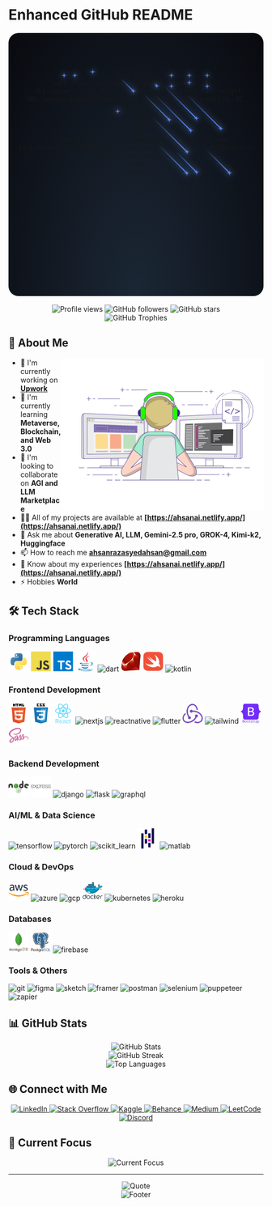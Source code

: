 # Enhanced GitHub README

<div align="center">
  <div style="position: relative; min-height: 400px; background: radial-gradient(ellipse at bottom, #1b2735 0%, #090a0f 100%); overflow: hidden; border-radius: 20px; padding: 60px 20px;">
    <!-- Animated Stars Background -->
    <div class="night">
      <div class="shooting_star"></div>
      <div class="shooting_star"></div>
      <div class="shooting_star"></div>
      <div class="shooting_star"></div>
      <div class="shooting_star"></div>
      <div class="shooting_star"></div>
      <div class="shooting_star"></div>
      <div class="shooting_star"></div>
      <div class="shooting_star"></div>
      <div class="shooting_star"></div>
      <div class="shooting_star"></div>
      <div class="shooting_star"></div>
      <div class="shooting_star"></div>
      <div class="shooting_star"></div>
      <div class="shooting_star"></div>
      <div class="shooting_star"></div>
      <div class="shooting_star"></div>
      <div class="shooting_star"></div>
      <div class="shooting_star"></div>
      <div class="shooting_star"></div>
    </div>
    
    <!-- Hero Content -->
    <div style="position: relative; z-index: 10;">
      <h1 style="color: #8b5cf6; font-size: 3.5rem; font-weight: 700; margin-bottom: 20px; text-shadow: 0 0 20px rgba(139, 92, 246, 0.5);">
        Hi, I'm Ahsan Raza 👋
      </h1>
      <p>
        <img src="https://readme-typing-svg.demolab.com?font=Fira+Code&weight=600&size=28&pause=1000&color=8B5CF6&center=true&vCenter=true&width=600&lines=Proficient+Generative+AI+Engineer;Full+Stack+Developer;Solutions+Architect;Tech+Enthusiast;Metaverse+%26+Web3+Explorer" alt="Typing SVG" />
      </p>
    </div>
  </div>
</div>

<style>
.night {
  position: absolute;
  top: 0;
  left: 0;
  width: 100%;
  height: 100%;
  transform: rotateZ(45deg);
  pointer-events: none;
}

.shooting_star {
  position: absolute;
  left: 50%;
  top: 50%;
  height: 2px;
  background: linear-gradient(-45deg, rgba(95, 145, 255, 1), rgba(0, 0, 255, 0));
  border-radius: 999px;
  filter: drop-shadow(0 0 6px rgba(105, 155, 255, 1));
  animation: tail 3000ms ease-in-out infinite, shooting 3000ms ease-in-out infinite;
}

.shooting_star::before {
  content: '';
  position: absolute;
  top: calc(50% - 1px);
  right: 0;
  height: 2px;
  background: linear-gradient(-45deg, rgba(0, 0, 255, 0), rgba(95, 145, 255, 1), rgba(0, 0, 255, 0));
  transform: translateX(50%) rotateZ(45deg);
  border-radius: 100%;
  animation: shining 3000ms ease-in-out infinite;
}

.shooting_star::after {
  content: '';
  position: absolute;
  top: calc(50% - 1px);
  right: 0;
  height: 2px;
  background: linear-gradient(-45deg, rgba(0, 0, 255, 0), rgba(95, 145, 255, 1), rgba(0, 0, 255, 0));
  transform: translateX(50%) rotateZ(-45deg);
  border-radius: 100%;
  animation: shining 3000ms ease-in-out infinite;
}

.shooting_star:nth-child(1) { top: calc(50% - 150px); left: calc(50% - 200px); animation-delay: 1000ms; }
.shooting_star:nth-child(2) { top: calc(50% - 100px); left: calc(50% - 150px); animation-delay: 2000ms; }
.shooting_star:nth-child(3) { top: calc(50% - 50px); left: calc(50% - 100px); animation-delay: 3000ms; }
.shooting_star:nth-child(4) { top: calc(50% - 200px); left: calc(50% - 50px); animation-delay: 4000ms; }
.shooting_star:nth-child(5) { top: calc(50% - 75px); left: calc(50% - 175px); animation-delay: 500ms; }
.shooting_star:nth-child(6) { top: calc(50% - 125px); left: calc(50% - 125px); animation-delay: 1500ms; }
.shooting_star:nth-child(7) { top: calc(50% - 175px); left: calc(50% - 75px); animation-delay: 2500ms; }
.shooting_star:nth-child(8) { top: calc(50% - 25px); left: calc(50% - 225px); animation-delay: 3500ms; }
.shooting_star:nth-child(9) { top: calc(50% - 225px); left: calc(50% - 25px); animation-delay: 4500ms; }
.shooting_star:nth-child(10) { top: calc(50% - 60px); left: calc(50% - 160px); animation-delay: 800ms; }
.shooting_star:nth-child(11) { top: calc(50% - 110px); left: calc(50% - 110px); animation-delay: 1800ms; }
.shooting_star:nth-child(12) { top: calc(50% - 160px); left: calc(50% - 60px); animation-delay: 2800ms; }
.shooting_star:nth-child(13) { top: calc(50% - 210px); left: calc(50% - 10px); animation-delay: 3800ms; }
.shooting_star:nth-child(14) { top: calc(50% - 40px); left: calc(50% - 210px); animation-delay: 4800ms; }
.shooting_star:nth-child(15) { top: calc(50% - 90px); left: calc(50% - 140px); animation-delay: 1200ms; }
.shooting_star:nth-child(16) { top: calc(50% - 140px); left: calc(50% - 90px); animation-delay: 2200ms; }
.shooting_star:nth-child(17) { top: calc(50% - 190px); left: calc(50% - 40px); animation-delay: 3200ms; }
.shooting_star:nth-child(18) { top: calc(50% - 70px); left: calc(50% - 190px); animation-delay: 4200ms; }
.shooting_star:nth-child(19) { top: calc(50% - 120px); left: calc(50% - 120px); animation-delay: 600ms; }
.shooting_star:nth-child(20) { top: calc(50% - 170px); left: calc(50% - 70px); animation-delay: 1600ms; }

@keyframes tail {
  0% { width: 0; }
  30% { width: 100px; }
  100% { width: 0; }
}

@keyframes shining {
  0% { width: 0; }
  50% { width: 30px; }
  100% { width: 0; }
}

@keyframes shooting {
  0% { transform: translateX(0); }
  100% { transform: translateX(300px); }
}
</style>

<br>

<div align="center">
  <img src="https://komarev.com/ghpvc/?username=ahsan3219&label=Profile%20views&color=8b5cf6&style=for-the-badge" alt="Profile views" />
  <img src="https://img.shields.io/github/followers/ahsan3219?color=8b5cf6&label=Followers&style=for-the-badge" alt="GitHub followers" />
  <img src="https://img.shields.io/github/stars/ahsan3219?color=8b5cf6&style=for-the-badge" alt="GitHub stars" />
</div>

<div align="center">
  <img src="https://github-profile-trophy.vercel.app/?username=ahsan3219&theme=dracula&no-frame=true&no-bg=false&margin-w=4&column=7" alt="GitHub Trophies" />
</div>

## 🚀 About Me

<img align="right" alt="Coding" width="400" src="https://raw.githubusercontent.com/devSouvik/devSouvik/master/gif3.gif">

- 🔭 I'm currently working on **[Upwork](https://www.upwork.com/freelancers/ahsanai)**
- 🌱 I'm currently learning **Metaverse, Blockchain, and Web 3.0**
- 👯 I'm looking to collaborate on **AGI and LLM Marketplace**
- 👨‍💻 All of my projects are available at **[https://ahsanai.netlify.app/](https://ahsanai.netlify.app/)**
- 💬 Ask me about **Generative AI, LLM, Gemini-2.5 pro, GROK-4, Kimi-k2, Huggingface**
- 📫 How to reach me **ahsanrazasyedahsan@gmail.com**
- 📄 Know about my experiences **[https://ahsanai.netlify.app/](https://ahsanai.netlify.app/)**
- ⚡ Hobbies **World**

## 🛠️ Tech Stack

### Programming Languages
<p align="left">
  <img src="https://raw.githubusercontent.com/devicons/devicon/master/icons/python/python-original.svg" alt="python" width="40" height="40"/>
  <img src="https://raw.githubusercontent.com/devicons/devicon/master/icons/javascript/javascript-original.svg" alt="javascript" width="40" height="40"/>
  <img src="https://raw.githubusercontent.com/devicons/devicon/master/icons/typescript/typescript-original.svg" alt="typescript" width="40" height="40"/>
  <img src="https://raw.githubusercontent.com/devicons/devicon/master/icons/java/java-original.svg" alt="java" width="40" height="40"/>
  <img src="https://www.vectorlogo.zone/logos/dartlang/dartlang-icon.svg" alt="dart" width="40" height="40"/>
  <img src="https://raw.githubusercontent.com/devicons/devicon/master/icons/ruby/ruby-original.svg" alt="ruby" width="40" height="40"/>
  <img src="https://raw.githubusercontent.com/devicons/devicon/master/icons/swift/swift-original.svg" alt="swift" width="40" height="40"/>
  <img src="https://www.vectorlogo.zone/logos/kotlinlang/kotlinlang-icon.svg" alt="kotlin" width="40" height="40"/>
</p>

### Frontend Development
<p align="left">
  <img src="https://raw.githubusercontent.com/devicons/devicon/master/icons/html5/html5-original-wordmark.svg" alt="html5" width="40" height="40"/>
  <img src="https://raw.githubusercontent.com/devicons/devicon/master/icons/css3/css3-original-wordmark.svg" alt="css3" width="40" height="40"/>
  <img src="https://raw.githubusercontent.com/devicons/devicon/master/icons/react/react-original-wordmark.svg" alt="react" width="40" height="40"/>
  <img src="https://cdn.worldvectorlogo.com/logos/nextjs-2.svg" alt="nextjs" width="40" height="40"/>
  <img src="https://reactnative.dev/img/header_logo.svg" alt="reactnative" width="40" height="40"/>
  <img src="https://www.vectorlogo.zone/logos/flutterio/flutterio-icon.svg" alt="flutter" width="40" height="40"/>
  <img src="https://raw.githubusercontent.com/devicons/devicon/master/icons/redux/redux-original.svg" alt="redux" width="40" height="40"/>
  <img src="https://www.vectorlogo.zone/logos/tailwindcss/tailwindcss-icon.svg" alt="tailwind" width="40" height="40"/>
  <img src="https://raw.githubusercontent.com/devicons/devicon/master/icons/bootstrap/bootstrap-plain-wordmark.svg" alt="bootstrap" width="40" height="40"/>
  <img src="https://raw.githubusercontent.com/devicons/devicon/master/icons/sass/sass-original.svg" alt="sass" width="40" height="40"/>
</p>

### Backend Development
<p align="left">
  <img src="https://raw.githubusercontent.com/devicons/devicon/master/icons/nodejs/nodejs-original-wordmark.svg" alt="nodejs" width="40" height="40"/>
  <img src="https://raw.githubusercontent.com/devicons/devicon/master/icons/express/express-original-wordmark.svg" alt="express" width="40" height="40"/>
  <img src="https://cdn.worldvectorlogo.com/logos/django.svg" alt="django" width="40" height="40"/>
  <img src="https://www.vectorlogo.zone/logos/pocoo_flask/pocoo_flask-icon.svg" alt="flask" width="40" height="40"/>
  <img src="https://www.vectorlogo.zone/logos/graphql/graphql-icon.svg" alt="graphql" width="40" height="40"/>
</p>

### AI/ML & Data Science
<p align="left">
  <img src="https://www.vectorlogo.zone/logos/tensorflow/tensorflow-icon.svg" alt="tensorflow" width="40" height="40"/>
  <img src="https://www.vectorlogo.zone/logos/pytorch/pytorch-icon.svg" alt="pytorch" width="40" height="40"/>
  <img src="https://upload.wikimedia.org/wikipedia/commons/0/05/Scikit_learn_logo_small.svg" alt="scikit_learn" width="40" height="40"/>
  <img src="https://raw.githubusercontent.com/devicons/devicon/2ae2a900d2f041da66e950e4d48052658d850630/icons/pandas/pandas-original.svg" alt="pandas" width="40" height="40"/>
  <img src="https://upload.wikimedia.org/wikipedia/commons/2/21/Matlab_Logo.png" alt="matlab" width="40" height="40"/>
</p>

### Cloud & DevOps
<p align="left">
  <img src="https://raw.githubusercontent.com/devicons/devicon/master/icons/amazonwebservices/amazonwebservices-original-wordmark.svg" alt="aws" width="40" height="40"/>
  <img src="https://www.vectorlogo.zone/logos/microsoft_azure/microsoft_azure-icon.svg" alt="azure" width="40" height="40"/>
  <img src="https://www.vectorlogo.zone/logos/google_cloud/google_cloud-icon.svg" alt="gcp" width="40" height="40"/>
  <img src="https://raw.githubusercontent.com/devicons/devicon/master/icons/docker/docker-original-wordmark.svg" alt="docker" width="40" height="40"/>
  <img src="https://www.vectorlogo.zone/logos/kubernetes/kubernetes-icon.svg" alt="kubernetes" width="40" height="40"/>
  <img src="https://www.vectorlogo.zone/logos/heroku/heroku-icon.svg" alt="heroku" width="40" height="40"/>
</p>

### Databases
<p align="left">
  <img src="https://raw.githubusercontent.com/devicons/devicon/master/icons/mongodb/mongodb-original-wordmark.svg" alt="mongodb" width="40" height="40"/>
  <img src="https://raw.githubusercontent.com/devicons/devicon/master/icons/postgresql/postgresql-original-wordmark.svg" alt="postgresql" width="40" height="40"/>
  <img src="https://www.vectorlogo.zone/logos/firebase/firebase-icon.svg" alt="firebase" width="40" height="40"/>
</p>

### Tools & Others
<p align="left">
  <img src="https://www.vectorlogo.zone/logos/git-scm/git-scm-icon.svg" alt="git" width="40" height="40"/>
  <img src="https://www.vectorlogo.zone/logos/figma/figma-icon.svg" alt="figma" width="40" height="40"/>
  <img src="https://www.vectorlogo.zone/logos/sketchapp/sketchapp-icon.svg" alt="sketch" width="40" height="40"/>
  <img src="https://www.vectorlogo.zone/logos/framer/framer-icon.svg" alt="framer" width="40" height="40"/>
  <img src="https://www.vectorlogo.zone/logos/getpostman/getpostman-icon.svg" alt="postman" width="40" height="40"/>
  <img src="https://raw.githubusercontent.com/detain/svg-logos/780f25886640cef088af994181646db2f6b1a3f8/svg/selenium-logo.svg" alt="selenium" width="40" height="40"/>
  <img src="https://www.vectorlogo.zone/logos/pptrdev/pptrdev-official.svg" alt="puppeteer" width="40" height="40"/>
  <img src="https://www.vectorlogo.zone/logos/zapier/zapier-icon.svg" alt="zapier" width="40" height="40"/>
</p>

## 📊 GitHub Stats

<div align="center">
  <img src="https://github-readme-stats.vercel.app/api?username=ahsan3219&show_icons=true&theme=dracula&hide_border=true&bg_color=0d1117&title_color=8b5cf6&text_color=ffffff&icon_color=8b5cf6" alt="GitHub Stats" />
</div>

<div align="center">
  <img src="https://github-readme-streak-stats.herokuapp.com/?user=ahsan3219&theme=dracula&hide_border=true&background=0d1117&stroke=8b5cf6&ring=8b5cf6&fire=8b5cf6&currStreakLabel=8b5cf6" alt="GitHub Streak" />
</div>

<div align="center">
  <img src="https://github-readme-stats.vercel.app/api/top-langs?username=ahsan3219&show_icons=true&theme=dracula&hide_border=true&bg_color=0d1117&title_color=8b5cf6&text_color=ffffff&layout=compact" alt="Top Languages" />
</div>

## 🌐 Connect with Me

<div align="center">
  <a href="https://linkedin.com/in/ahsanai" target="_blank">
    <img src="https://img.shields.io/badge/LinkedIn-0077B5?style=for-the-badge&logo=linkedin&logoColor=white" alt="LinkedIn"/>
  </a>
  <a href="https://stackoverflow.com/users/12052840/ahsan-raza-syed-ahsan" target="_blank">
    <img src="https://img.shields.io/badge/Stack_Overflow-FE7A16?style=for-the-badge&logo=stack-overflow&logoColor=white" alt="Stack Overflow"/>
  </a>
  <a href="https://kaggle.com/ahsanraza1" target="_blank">
    <img src="https://img.shields.io/badge/Kaggle-20BEFF?style=for-the-badge&logo=kaggle&logoColor=white" alt="Kaggle"/>
  </a>
  <a href="https://www.behance.net/ahsan3219" target="_blank">
    <img src="https://img.shields.io/badge/Behance-1769ff?style=for-the-badge&logo=behance&logoColor=white" alt="Behance"/>
  </a>
  <a href="https://medium.com/@ahsanrazasyedahsan" target="_blank">
    <img src="https://img.shields.io/badge/Medium-12100E?style=for-the-badge&logo=medium&logoColor=white" alt="Medium"/>
  </a>
  <a href="https://www.leetcode.com/ahsan3219" target="_blank">
    <img src="https://img.shields.io/badge/LeetCode-FFA116?style=for-the-badge&logo=leetcode&logoColor=black" alt="LeetCode"/>
  </a>
  <a href="https://discord.gg/ahsanai" target="_blank">
    <img src="https://img.shields.io/badge/Discord-7289DA?style=for-the-badge&logo=discord&logoColor=white" alt="Discord"/>
  </a>
</div>

## 🎯 Current Focus

<div align="center">
  <img src="https://readme-typing-svg.demolab.com?font=Fira+Code&size=22&pause=1000&color=8B5CF6&center=true&vCenter=true&width=600&lines=🚀+Building+AI-Powered+Solutions;🌐+Exploring+Web3+%26+Metaverse;⚡+Creating+Full-Stack+Applications;🤖+Developing+LLM+Marketplaces;🎨+Designing+User+Experiences" alt="Current Focus" />
</div>

---

<div align="center">
  <img src="https://quotes-github-readme.vercel.app/api?type=horizontal&theme=dark&quote=The%20future%20belongs%20to%20those%20who%20believe%20in%20the%20beauty%20of%20their%20dreams&author=Eleanor%20Roosevelt" alt="Quote"/>
</div>

<div align="center">
  <img src="https://capsule-render.vercel.app/api?type=waving&color=gradient&customColorList=12&height=100&section=footer" alt="Footer"/>
</div>
